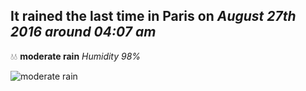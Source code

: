 ## It rained the last time in Paris on *August 27th 2016 around 04:07 am*
💧💧  **moderate rain** *Humidity 98%*

![moderate rain](http://openweathermap.org/img/w/10n.png)
